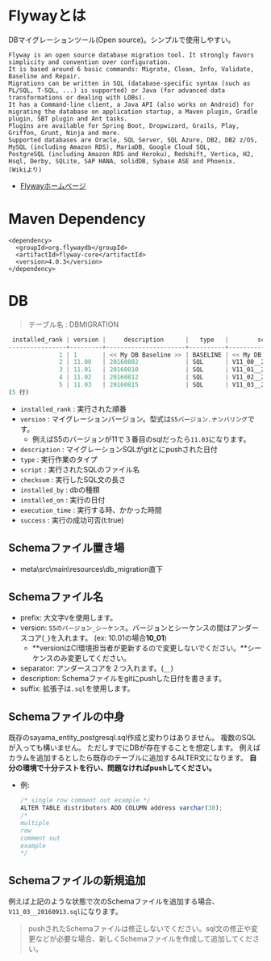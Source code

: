 
# Flywayとは
DBマイグレーションツール(Open source)。シンプルで使用しやすい。
```
Flyway is an open source database migration tool. It strongly favors simplicity and convention over configuration.
It is based around 6 basic commands: Migrate, Clean, Info, Validate, Baseline and Repair.
Migrations can be written in SQL (database-specific syntax (such as PL/SQL, T-SQL, ...) is supported) or Java (for advanced data transformations or dealing with LOBs).
It has a Command-line client, a Java API (also works on Android) for migrating the database on application startup, a Maven plugin, Gradle plugin, SBT plugin and Ant tasks.
Plugins are available for Spring Boot, Dropwizard, Grails, Play, Griffon, Grunt, Ninja and more.
Supported databases are Oracle, SQL Server, SQL Azure, DB2, DB2 z/OS, MySQL (including Amazon RDS), MariaDB, Google Cloud SQL,
PostgreSQL (including Amazon RDS and Heroku), Redshift, Vertica, H2, Hsql, Derby, SQLite, SAP HANA, solidDB, Sybase ASE and Phoenix.
(Wikiより)
```
* [Flywayホームページ](https://flywaydb.org/)

# Maven Dependency
```
<dependency>
  <groupId>org.flywaydb</groupId>
  <artifactId>flyway-core</artifactId>
  <version>4.0.3</version>
</dependency>
```

# DB
> テーブル名 : DBMIGRATION

```Javascript
 installed_rank | version |     description      |   type   |        script        |  checksum   | installed_by |      installed_on       | execution_time | success
----------------+---------+----------------------+----------+----------------------+-------------+--------------+-------------------------+----------------+---------
              1 | 1       | << My DB Baseline >> | BASELINE | << My DB Baseline >> |             | postgres     | 2016-09-09 12:39:55.673 |              0 | t
              2 | 11.00   | 20160802             | SQL      | V11_00__20160802.sql |  2080594144 | postgres     | 2016-09-09 12:39:55.734 |             11 | t
              3 | 11.01   | 20160810             | SQL      | V11_01__20160810.sql | -1139029238 | postgres     | 2016-09-09 12:39:55.76  |              3 | t
              4 | 11.02   | 20160812             | SQL      | V11_02__20160812.sql | -1238874450 | postgres     | 2016-09-09 12:45:27.177 |             23 | t
              5 | 11.03   | 20160815             | SQL      | V11_03__20160815.sql |   863245563 | postgres     | 2016-09-09 12:45:27.214 |              4 | t
(5 行)

```

* `installed_rank` : 実行された順番
* `version` : マイグレーションバージョン。型式は`S5バージョン.ナンバリング`です。
    * 例えばS5のバージョンが11で３番目のsqlだったら`11.03`になります。
* `description` : マイグレーションSQLがgitとにpushされた日付
* `type` : 実行作業のタイプ
* `script` : 実行されたSQLのファイル名
* `checksum` : 実行したSQL文の長さ
* `installed_by` : dbの種類
* `installed_on` : 実行の日付
* `execution_time` : 実行する時、かかった時間
* `success` : 実行の成功可否(t:true)


## Schemaファイル置き場
* meta\src\main\resources\db_migration直下

## Schemaファイル名



* prefix: 大文字`V`を使用します。
* version: `S5のバージョン_シーケンス`。バージョンとシーケンスの間はアンダースコア(`_`)を入れます。 (ex: 10.01の場合**10_01**)
    * **versionはCI環境担当者が更新するので変更しないでください。**シーケンスのみ変更してください。
* separator: アンダースコアを２つ入れます。(`__`)
* description: Schemaファイルをgitにpushした日付を書きます。
* suffix: 拡張子は`.sql`を使用します。

## Schemaファイルの中身
既存のsayama_entity_postgresql.sql作成と変わりはありません。
複数のSQLが入っても構いません。
ただしすでにDBが存在することを想定します。
例えばカラムを追加するとしたら既存のテーブルに追加するALTER文になります。
**自分の環境で十分テストを行い、問題なければpushしてください。**

* 例:

    ```Javascript
    /* single row comment out example */
    ALTER TABLE distributors ADD COLUMN address varchar(30);
    /*
    multiple
    row
    comment out
    example
    */
    ```

## Schemaファイルの新規追加



例えば上記のような状態で次のSchemaファイルを追加する場合、`V11_03__20160913.sql`になります。

> pushされたSchemaファイルは修正しないでください。sql文の修正や変更などが必要な場合、新しくSchemaファイルを作成して追加してください。






